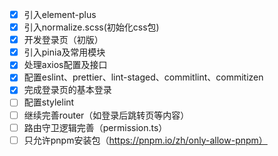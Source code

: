 - [x] 引入element-plus
- [x] 引入normalize.scss(初始化css包)
- [x] 开发登录页（初版）
- [x] 引入pinia及常用模块
- [x] 处理axios配置及接口
- [x] 配置eslint、prettier、lint-staged、commitlint、commitizen
- [x] 完成登录页的基本登录
- [ ] 配置stylelint
- [ ] 继续完善router（如登录后跳转页等内容）
- [ ] 路由守卫逻辑完善（permission.ts）
- [ ] 只允许pnpm安装包（https://pnpm.io/zh/only-allow-pnpm）
